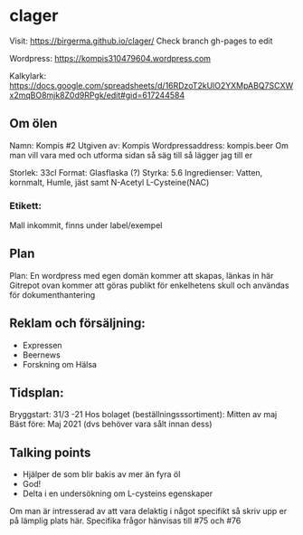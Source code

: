 # clager
Visit: https://birgerma.github.io/clager/
Check branch gh-pages to edit 

Wordpress: https://kompis310479604.wordpress.com

Kalkylark: https://docs.google.com/spreadsheets/d/16RDzoT2kUlO2YXMpABQ7SCXWx2mqBO8mjk8Z0d9RPgk/edit#gid=617244584

## Om ölen
Namn: Kompis #2
Utgiven av: Kompis
Wordpressaddress: kompis.beer
Om man vill vara med och utforma sidan så säg till så lägger jag till er

Storlek: 33cl
Format: Glasflaska (?)
Styrka: 5.6
Ingredienser: Vatten, kornmalt, Humle, jäst samt N-Acetyl L-Cysteine(NAC)

### Etikett:
Mall inkommit, finns under label/exempel


## Plan
Plan:
En wordpress med egen domän kommer att skapas, länkas in här
Gitrepot ovan kommer att göras publikt för enkelhetens skull och användas för dokumenthantering


## Reklam och försäljning:
* Expressen
* Beernews
* Forskning om Hälsa

## Tidsplan:
Bryggstart: 31/3 -21
Hos bolaget (beställningsssortiment): Mitten av maj
Bäst före: Maj 2021 (dvs behöver vara sålt innan dess)


## Talking points

* Hjälper de som blir bakis av mer än fyra öl
* God!
* Delta i en undersökning om L-cysteins egenskaper


Om man är intresserad av att vara delaktig i något specifikt så skriv upp er på lämplig plats här.
Specifika frågor hänvisas till #75 och #76

